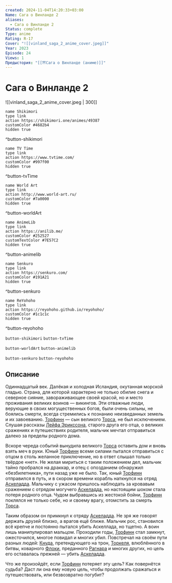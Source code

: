 ```yaml
---
created: 2024-11-04T14:20:33+03:00
Name: Сага о Винланде 2
aliases:
  - Сага о Винланде 2
Status: complete
Type: anime
Rating: R-17
Cover: "![[vinland_saga_2_anime_cover.jpeg]]"
Year: 2023
Episode: 24
Views: 1
Предыстория: "[[⛩️Сага о Винланде (аниме)]]"
---
```


# Сага о Винланде 2

![[vinland_saga_2_anime_cover.jpeg | 300]]

```button
name Shikimori
type link
action https://shikimori.one/animes/49387
customColor #4682b4
hidden true
```
^button-shikimori

```button
name TV Time
type link
action https://www.tvtime.com/
customColor #997f00
hidden true
```
^button-tvTime

```button
name World Art
type link
action http://www.world-art.ru/
customColor #7a0000
hidden true
```
^button-worldArt

```button
name AnimeLib
type link
action https://anilib.me/
customColor #252527
customTextColor #7E57C2
hidden true
```
^button-animelib

```button
name Senkuro
type link
action https://senkuro.com/
customColor #191A21
hidden true
```
^button-senkuro

```button
name ReYohoho
type link
action https://reyohoho.github.io/reyohoho/
customColor #1c1c1c
hidden true
```
^button-reyohoho

`button-shikimori` `button-tvTime`

`button-worldArt` `button-animelib`

`button-senkuro` `button-reyohoho`

## Описание

Одиннадцатый век. Далёкая и холодная Исландия, окутанная морской гладью. Страна, для которой характерно не только обилие снега и северное сияние, завораживающее своей красой, но и место проживания великих воинов — викингов. Эти отважные люди, верующие в своих могущественных богов, были очень сильны, не боялись смерти, всегда стремились к познанию неизведанных земель и их завоеванию. [Торфинн](https://shikimori.one/characters/10138-thorfinn) — сын великого [Торса](https://shikimori.one/characters/13021-thors), не был исключением. Слушая рассказы [Лейфа Эрикссона](https://shikimori.one/characters/19486-leif-erikson), старого друга его отца, о великих сражениях и путешествиях родителя, мальчик мечтал отправиться далеко за пределы родного дома.

Вскоре череда событий вынудила великого [Торса](https://shikimori.one/characters/13021-thors) оставить дом и вновь взять меч в руки. Юный [Торфинн](https://shikimori.one/characters/10138-thorfinn) всеми силами пытался отправиться с отцом в столь желанное приключение, но в ответ слышал только твёрдое «нет». Не желая мириться с таким положением дел, мальчик тайно пробрался на драккар, и отец с опозданием обнаружил «безбилетника», пути назад уже не было. Так, юный [Торфинн](https://shikimori.one/characters/10138-thorfinn) отправился в путь, и в скором времени корабль наткнулся на отряд [Аскеладда](https://shikimori.one/characters/13020-askeladd). Мальчику с ужасом пришлось наблюдать за кровавым сражением с отрядом могучего [Аскеладда](https://shikimori.one/characters/13020-askeladd), но настоящим шоком стала потеря родного отца. Чудом выбравшись из жестокой бойни, [Торфинн](https://shikimori.one/characters/10138-thorfinn) поклялся не только себе, но и своему врагу, отомстить за смерть [Торса](https://shikimori.one/characters/13021-thors).

Таким образом он примкнул к отряду [Аскеладда](https://shikimori.one/characters/13020-askeladd). Не зря же говорят держать друзей близко, а врагов ещё ближе. Мальчик рос, становился всё крепче и постоянно пытался убить Аскеллада, но тщетно. А воин лишь манипулировал мальцом. Проходили годы, [Торфинн](https://shikimori.one/characters/10138-thorfinn) стал замкнут, ожесточился, многое повидал и многих убил. Повстречал на своём пути разных людей: [Кнуда](https://shikimori.one/characters/17438-canute), претендующего на трон, [Торкеля](https://shikimori.one/characters/17440-thorkell), влюблённого в битвы, коварного [Флоки](https://shikimori.one/characters/82537-floki), преданного [Рагнара](https://shikimori.one/characters/82533-ragnar) и многих других, но цель его оставалась прежней — убить [Аскеладда](https://shikimori.one/characters/13020-askeladd).

Что же произойдёт, если [Торфинн](https://shikimori.one/characters/10138-thorfinn) потеряет эту цель? Как повернётся судьба? Даст ли она ему новую цель, чтобы продолжать сражаться и путешествовать, или безвозвратно погубит?
